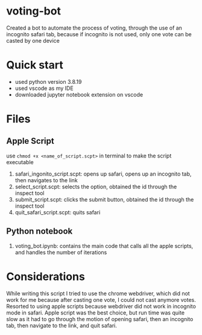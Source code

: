# voting-bot
Created a bot to automate the process of voting, through the use of an incognito safari tab, because if incognito is not used, only one vote can be casted by one device

# Quick start 
- used python version 3.8.19
- used vscode as my IDE
- downloaded jupyter notebook extension on vscode 

# Files 
## Apple Script
use `chmod +x <name_of_script.scpt>` in terminal to make the script executable 
1. safari_ingonito_script.scpt: opens up safari, opens up an incognito tab, then navigates to the link
2. select_script.scpt: selects the option, obtained the id through the inspect tool
3. submit_script.scpt: clicks the submit button, obtained the id through the inspect tool
4. quit_safari_script.scpt: quits safari

## Python notebook
1. voting_bot.ipynb: contains the main code that calls all the apple scripts, and handles the number of iterations

# Considerations 
While writing this script I tried to use the chrome webdriver, which did not work for me because after casting one vote, I could not cast anymore votes. Resorted to using apple scripts because webdriver did not work in incognito mode in safari. Apple script was the best choice, but run time was quite slow as it had to go through the motion of opening safari, then an incognito tab, then navigate to the link, and quit safari. 

